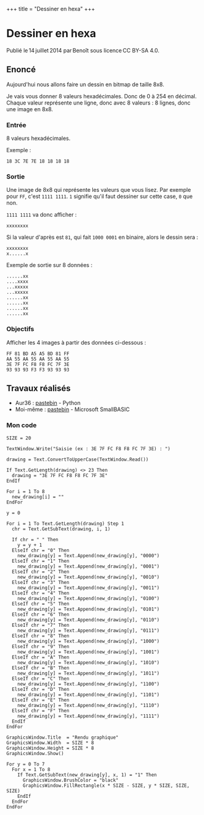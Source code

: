 +++
title = "Dessiner en hexa"
+++

# Dessiner en hexa

Publié le 14 juillet 2014 par Benoît sous licence CC BY-SA 4.0.

## Enoncé

Aujourd'hui nous allons faire un dessin en bitmap de taille 8x8.

Je vais vous donner 8 valeurs hexadécimales. Donc de 0 à 254 en décimal. Chaque
valeur représente une ligne, donc avec 8 valeurs : 8 lignes, donc une image en
8x8.

### Entrée

8 valeurs hexadécimales.

Exemple :

```text
18 3C 7E 7E 18 18 18 18
```

### Sortie

Une image de 8x8 qui représente les valeurs que vous lisez. Par exemple pour
`FF`, c'est `1111 1111`. `1` signifie qu'il faut dessiner sur cette case, `0`
que non.

`1111 1111` va donc afficher :

```text
xxxxxxxx
```

Si la valeur d'après est `81`, qui fait `1000 0001` en binaire, alors le dessin
sera :

```text
xxxxxxxx
x......x
```

Exemple de sortie sur 8 données :

```text
......xx
....xxxx
...xxxxx
...xxxxx
......xx
......xx
......xx
......xx
```

### Objectifs

Afficher les 4 images à partir des données ci-dessous :

```text
FF 81 BD A5 A5 BD 81 FF
AA 55 AA 55 AA 55 AA 55
3E 7F FC F8 F8 FC 7F 3E
93 93 93 F3 F3 93 93 93
```

## Travaux réalisés

- Aur36 : [pastebin](https://pastebin.com/zHAL9HLn) - Python
- Moi-même : [pastebin](https://pastebin.com/4SsqmS9V) - Microsoft SmallBASIC

### Mon code

```text
SIZE = 20

TextWindow.Write("Saisie (ex : 3E 7F FC F8 F8 FC 7F 3E) : ")

drawing = Text.ConvertToUpperCase(TextWindow.Read())

If Text.GetLength(drawing) <> 23 Then
  drawing = "3E 7F FC F8 F8 FC 7F 3E"
EndIf

For i = 1 To 8
  new_drawing[i] = ""
EndFor

y = 0

For i = 1 To Text.GetLength(drawing) Step 1
  chr = Text.GetSubText(drawing, i, 1)

  If chr = " " Then
    y = y + 1
  ElseIf chr = "0" Then
    new_drawing[y] = Text.Append(new_drawing[y], "0000")
  ElseIf chr = "1" Then
    new_drawing[y] = Text.Append(new_drawing[y], "0001")
  ElseIf chr = "2" Then
    new_drawing[y] = Text.Append(new_drawing[y], "0010")
  ElseIf chr = "3" Then
    new_drawing[y] = Text.Append(new_drawing[y], "0011")
  ElseIf chr = "4" Then
    new_drawing[y] = Text.Append(new_drawing[y], "0100")
  ElseIf chr = "5" Then
    new_drawing[y] = Text.Append(new_drawing[y], "0101")
  ElseIf chr = "6" Then
    new_drawing[y] = Text.Append(new_drawing[y], "0110")
  ElseIf chr = "7" Then
    new_drawing[y] = Text.Append(new_drawing[y], "0111")
  ElseIf chr = "8" Then
    new_drawing[y] = Text.Append(new_drawing[y], "1000")
  ElseIf chr = "9" Then
    new_drawing[y] = Text.Append(new_drawing[y], "1001")
  ElseIf chr = "A" Then
    new_drawing[y] = Text.Append(new_drawing[y], "1010")
  ElseIf chr = "B" Then
    new_drawing[y] = Text.Append(new_drawing[y], "1011")
  ElseIf chr = "C" Then
    new_drawing[y] = Text.Append(new_drawing[y], "1100")
  ElseIf chr = "D" Then
    new_drawing[y] = Text.Append(new_drawing[y], "1101")
  ElseIf chr = "E" Then
    new_drawing[y] = Text.Append(new_drawing[y], "1110")
  ElseIf chr = "F" Then
    new_drawing[y] = Text.Append(new_drawing[y], "1111")
  EndIf
EndFor

GraphicsWindow.Title  = "Rendu graphique"
GraphicsWindow.Width  = SIZE * 8
GraphicsWindow.Height = SIZE * 8
GraphicsWindow.Show()

For y = 0 To 7
  For x = 1 To 8
    If Text.GetSubText(new_drawing[y], x, 1) = "1" Then
      GraphicsWindow.BrushColor = "black"
      GraphicsWindow.FillRectangle(x * SIZE - SIZE, y * SIZE, SIZE, SIZE)
    EndIf
  EndFor
EndFor
```
